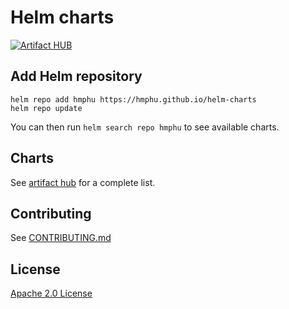 # Helm charts

[![Artifact HUB](https://img.shields.io/endpoint?url=https://artifacthub.io/badge/repository/hmphu)](https://artifacthub.io/packages/search?repo=hmphu)

## Add Helm repository

```
helm repo add hmphu https://hmphu.github.io/helm-charts
helm repo update
```

You can then run `helm search repo hmphu` to see available charts.

## Charts

See [artifact hub](https://artifacthub.io/packages/search?repo=hmphu) for a complete list.

## Contributing

See [CONTRIBUTING.md](./CONTRIBUTING.md)

## License

[Apache 2.0 License](./LICENSE)